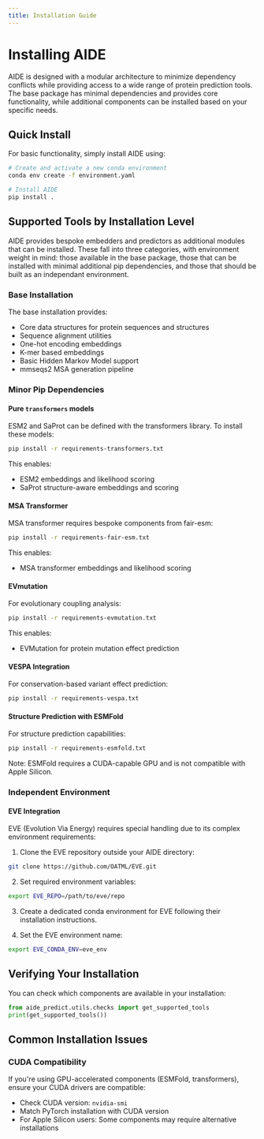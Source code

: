 ```yaml
---
title: Installation Guide
---
```


# Installing AIDE

AIDE is designed with a modular architecture to minimize dependency conflicts while providing access to a wide range of protein prediction tools. The base package has minimal dependencies and provides core functionality, while additional components can be installed based on your specific needs.

## Quick Install

For basic functionality, simply install AIDE using:

```bash
# Create and activate a new conda environment
conda env create -f environment.yaml

# Install AIDE
pip install .
```

## Supported Tools by Installation Level

AIDE provides bespoke embedders and predictors as additional modules that can be installed. These fall into three categories, with environment weight in mind: those available in the base package, those that can be installed with minimal additional pip dependencies, and those that should be built as an independant environment. 

### Base Installation
The base installation provides:
- Core data structures for protein sequences and structures
- Sequence alignment utilities 
- One-hot encoding embeddings
- K-mer based embeddings
- Basic Hidden Markov Model support
- mmseqs2 MSA generation pipeline

### Minor Pip Dependencies
#### Pure `transformers` models
ESM2 and SaProt can be defined with the transformers library. To install these models:
```bash
pip install -r requirements-transformers.txt
```
This enables:
- ESM2 embeddings and likelihood scoring
- SaProt structure-aware embeddings and scoring

#### MSA Transformer
MSA transformer requires bespoke components from fair-esm:
```bash
pip install -r requirements-fair-esm.txt
```
This enables:
- MSA transformer embeddings and likelihood scoring

#### EVmutation
For evolutionary coupling analysis:
```bash
pip install -r requirements-evmutation.txt
```
This enables:
- EVMutation for protein mutation effect prediction

#### VESPA Integration
For conservation-based variant effect prediction:
```bash
pip install -r requirements-vespa.txt
```

#### Structure Prediction with ESMFold
For structure prediction capabilities:
```bash
pip install -r requirements-esmfold.txt
```
Note: ESMFold requires a CUDA-capable GPU and is not compatible with Apple Silicon.


### Independent Environment
#### EVE Integration

EVE (Evolution Via Energy) requires special handling due to its complex environment requirements:

1. Clone the EVE repository outside your AIDE directory:
```bash
git clone https://github.com/OATML/EVE.git
```

2. Set required environment variables:
```bash
export EVE_REPO=/path/to/eve/repo
```

3. Create a dedicated conda environment for EVE following their installation instructions.

4. Set the EVE environment name:
```bash
export EVE_CONDA_ENV=eve_env
```

## Verifying Your Installation

You can check which components are available in your installation:

```python
from aide_predict.utils.checks import get_supported_tools
print(get_supported_tools())
```

## Common Installation Issues

### CUDA Compatibility
If you're using GPU-accelerated components (ESMFold, transformers), ensure your CUDA drivers are compatible:
- Check CUDA version: `nvidia-smi`
- Match PyTorch installation with CUDA version
- For Apple Silicon users: Some components may require alternative installations
